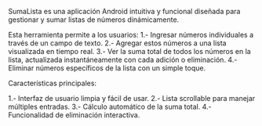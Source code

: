 SumaLista es una aplicación Android intuitiva y funcional diseñada para gestionar y sumar listas de números dinámicamente.

Esta herramienta permite a los usuarios:
  1.- Ingresar números individuales a través de un campo de texto.
  2.- Agregar estos números a una lista visualizada en tiempo real.
  3.- Ver la suma total de todos los números en la lista, actualizada instantáneamente con cada adición o eliminación.
  4.- Eliminar números específicos de la lista con un simple toque.

Características principales:

  1.- Interfaz de usuario limpia y fácil de usar.
  2.- Lista scrollable para manejar múltiples entradas.
  3.- Cálculo automático de la suma total.
  4.- Funcionalidad de eliminación interactiva.

